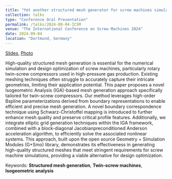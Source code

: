 ```yaml
---
title: "Yet another structured mesh generator for screw machines simulations"
collection: talks
type: "Conference Oral Presentation"
permalink: /talks/2024-09-04-ICSM
venue: "The International Conference on Screw Machines 2024"
date: 2024-09-04
location: "Dortmund, Germany"
---
```


[Slides](../files/pdf/slides/2024-09-04-ICSM/ICSM2024-slides.pdf),
[Photo](../images/talks/2024-09-04-ICSM/ICSM-20240904.jpg)

High-quality structured mesh generation is essential for the numerical simulation and design optimization of screw machines, particularly rotary twin-screw compressors used in high-pressure gas production. Existing meshing techniques often struggle to accurately capture their intricate geometries, limiting their application potential. This paper proposes a novel Isogeometric Analysis (IGA)-based mesh generation approach specifically tailored for twin-screw compressors. Our method leverages high-order Bspline parameterizations derived from boundary representations to enable efficient and precise mesh generation. A novel boundary correspondence technique using Schwarz-Christoffel mapping is introduced to further enhance mesh quality and preserve critical profile features. Additionally, we integrate elliptic grid generation techniques within the IGA framework, combined with a block-diagonal Jacobianpreconditioned Anderson acceleration algorithm, to efficiently solve the associated nonlinear systems. This approach, built upon the open source Geometry + Simulation Modules (G+Smo) library, demonstrates its effectiveness in generating high-quality structured meshes that meet stringent requirements for screw machine simulations, providing a viable alternative for design optimization.

Keywords: **Structured mesh generation**, **Twin-screw machines**, **Isogeometric analysis**